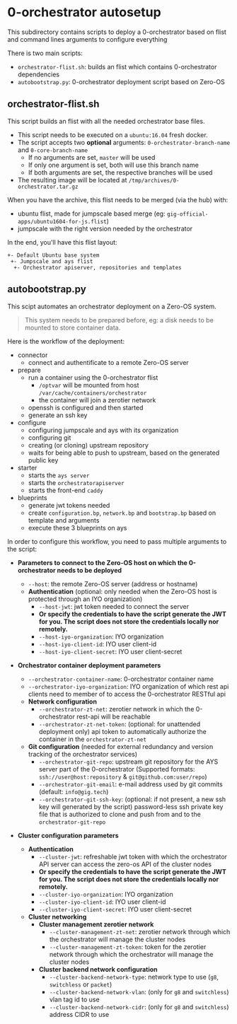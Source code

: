 # 0-orchestrator autosetup

This subdirectory contains scripts to deploy a 0-orchestrator based on flist and
command lines arguments to configure everything

There is two main scripts:
- `orchestrator-flist.sh`: builds an flist which contains 0-orchestrator dependencies
- `autobootstrap.py`: 0-orchestrator deployment script based on Zero-OS

## orchestrator-flist.sh
This script builds an flist with all the needed orchestrator base files.

- This script needs to be executed on a `ubuntu:16.04` fresh docker.
- The script accepts two **optional** arguments: `0-orchestrator-branch-name` and `0-core-branch-name`
  - If no arguments are set, `master` will be used
  - If only one argument is set, both will use this branch name
  - If both arguments are set, the respective branches will be used
- The resulting image will be located at `/tmp/archives/0-orchestrator.tar.gz`

When you have the archive, this flist needs to be merged (via the hub) with:
- ubuntu flist, made for jumpscale based merge (eg: `gig-official-apps/ubuntu1604-for-js.flist`)
- jumpscale with the right version needed by the orchestrator

In the end, you'll have this flist layout:
```
+- Default Ubuntu base system
 +- Jumpscale and ays flist
  +- Orchestrator apiserver, repositories and templates
```

## autobootstrap.py
This scipt automates an orchestrator deployment on a Zero-OS system.
> This system needs to be prepared before, eg: a disk needs to be mounted to store container data.

Here is the workflow of the deployment:
- connector
  - connect and authentificate to a remote Zero-OS server
- prepare
  - run a container using the 0-orchestrator flist
    - `/optvar` will be mounted from host `/var/cache/containers/orchestrator`
    - the container will join a zerotier network
  - openssh is configured and then started
  - generate an ssh key
- configure
  - configuring jumpscale and ays with its organization
  - configuring git
  - creating (or cloning) upstream repository
  - waits for being able to push to upstream, based on the generated public key
- starter
  - starts the `ays server`
  - starts the `orchestratorapiserver`
  - starts the front-end `caddy`
- blueprints
  - generate jwt tokens needed
  - create `configuration.bp`, `network.bp` and `bootstrap.bp` based on template and arguments
  - execute these 3 blueprints on ays

In order to configure this workflow, you need to pass multiple arguments to the script:
- **Parameters to connect to the Zero-OS host on which the 0-orchestrator needs to be deployed**
  - `--host`: the remote Zero-OS server (address or hostname)
  - **Authentication** (optional: only needed when the Zero-OS host is protected through an IYO organization)
    - `--host-jwt`: jwt token needed to connect the server
    - **Or specify the credentials to have the script generate the JWT for you. The script does not store the credentials locally nor remotely.**
    - `--host-iyo-organization`: IYO organization
    - `--host-iyo-client-id`: IYO user client-id
    - `--host-iyo-client-secret`: IYO user client-secret
- **Orchestrator container deployment parameters**
  - `--orchestrator-container-name`: 0-orchestrator container name
  - `--orchestrator-iyo-organization`: IYO organization of which rest api clients need to member of to access the 0-orchestrator RESTful api
  - **Network configuration**
    - `--orchestrator-zt-net`: zerotier network in which the 0-orchestrator rest-api will be reachable
    - `--orchestrator-zt-net-token`: (optional: for unattended deployment only) api token to automatically authorize the container in the `orchestrator-zt-net`
  - **Git configuration** (needed for external redundancy and version tracking of the orchestrator services)
    - `--orchestrator-git-repo`: upstream git repository for the AYS server part of the 0-orchestrator (Supported formats: `ssh://user@host:repository` & `git@github.com:user/repo`)
    - `--orchestrator-git-email`: e-mail address used by git commits (default: `info@gig.tech`)
    - `--orchestrator-git-ssh-key`: (optional: if not present, a new ssh key will generated by the script) password-less ssh private key file that is authorized to clone and push from and to the `orchestrator-git-repo`

- **Cluster configuration parameters**
  - **Authentication**
    - `--cluster-jwt`: refreshable jwt token with which the orchestrator API server can access the zero-os API of the cluster nodes
    - **Or specify the credentials to have the script generate the JWT for you. The script does not store the credentials locally nor remotely.**
    - `--cluster-iyo-organization`: IYO organization
    - `--cluster-iyo-client-id`: IYO user client-id
    - `--cluster-iyo-client-secret`: IYO user client-secret
  - **Cluster networking**
    - **Cluster management zerotier network**
      - `--cluster-management-zt-net`: zerotier network through which the orchestrator will manage the cluster nodes
      - `--cluster-management-zt-token`: token for the zerotier network through which the orchestrator will manage the cluster nodes
    - **Cluster backend network configuration**
      - `--cluster-backend-network-type`: network type to use (`g8`, `switchless` or `packet`)
      - `--cluster-backend-network-vlan`: (only for `g8` and `switchless`) vlan tag id to use
      - `--cluster-backend-network-cidr`: (only for `g8` and `switchless`) address CIDR to use
